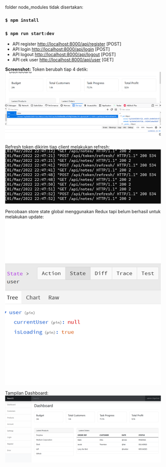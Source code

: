 folder node_modules tidak disertakan:

### `$ npm install`
### `$ npm run start:dev`

- API register [http://localhost:8000/api/register](http://localhost:8000/api/register) [POST]
- API login [http://localhost:8000/api/login](http://localhost:8000/api/login) [POST]
- API logout [http://localhost:8000/api/logout](http://localhost:8000/api/logout) [POST]
- API cek user [http://localhost:8000/api/user](http://localhost:8000/api/user) [GET]

**Screenshot:**
Token berubah tiap 4 detik:
![alt tag](https://github.com/zidni-bwi/react-dashboard-jwt/blob/main/Screenshot_5.png)

Refresh token dikirim tiap client melakukan refresh:
![alt tag](https://github.com/zidni-bwi/react-dashboard-jwt/blob/main/Screenshot_7.png)

Percobaan store state global menggunakan Redux tapi belum berhasil untuk melakukan update:
![alt tag](https://github.com/zidni-bwi/react-dashboard-jwt/blob/main/Screenshot_8.png)

Tampilan Dashboard:
![alt tag](https://github.com/zidni-bwi/react-dashboard-jwt/blob/main/Screenshot_9.png)
